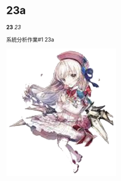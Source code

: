 # 23a

**23**
*23*

系統分析作業#1 23a

![image](https://github.com/MITC110118132/23a/blob/main/owo_background.png)
